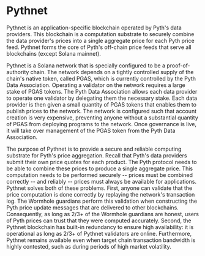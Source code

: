 # Pythnet

Pythnet is an application-specific blockchain operated by Pyth's data providers.
This blockchain is a computation substrate to securely combine the data provider's prices into a single aggregate price for each Pyth price feed.
Pythnet forms the core of Pyth's off-chain price feeds that serve all blockchains (except Solana mainnet).

Pythnet is a Solana network that is specially configured to be a proof-of-authority chain.
The network depends on a tightly controlled supply of the chain's native token, called PGAS, which is currently controlled by the Pyth Data Association.
Operating a validator on the network requires a large stake of PGAS tokens.
The Pyth Data Association allows each data provider to operate one validator by delegating them the necessary stake.
Each data provider is then given a small quantity of PGAS tokens that enables them to publish prices to the network.
The network is configured such that account creation is very expensive, preventing anyone without a substantial quantity of PGAS from deploying programs to the network.
Once governance is live, it will take over management of the PGAS token from the Pyth Data Association.

The purpose of Pythnet is to provide a secure and reliable computing substrate for Pyth's price aggregation.
Recall that Pyth's data providers submit their own price quotes for each product.
The Pyth protocol needs to be able to combine these prices to produce a single aggregate price.
This computation needs to be performed securely -- prices must be combined correctly -- and reliably -- prices must always be available for applications.
Pythnet solves both of these problems.
First, anyone can validate that the price computation is done correctly by replaying the network's transaction log.
The Wormhole guardians perform this validation when constructing the Pyth price update messages that are delivered to other blockchains.
Consequently, as long as 2/3+ of the Wormhole guardians are honest, users of Pyth prices can trust that they were computed accurately.
Second, the Pythnet blockchain has built-in redundancy to ensure high availability: it is operational as long as 2/3+ of Pythnet validators are online.
Furthermore, Pythnet remains available even when target chain transaction bandwidth is highly contested, such as during periods of high market volatility.
